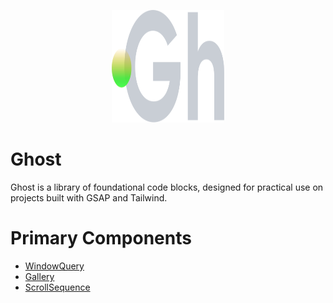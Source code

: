 <p align="center">
  <img width="180" height="180" src="https://github.com/terrainagency/ghost/blob/main/assets/logo.svg" alt="Ghost: Agnostic GSAP and Tailwind Framework">
</p>

# Ghost
Ghost is a library of foundational code blocks, designed for practical use on projects built with GSAP and Tailwind.

# Primary Components

* [WindowQuery](https://github.com/terrainagency/WindowQuery.js)
* [Gallery](https://github.com/terrainagency/Gallery.js)
* [ScrollSequence](https://github.com/terrainagency/ScrollSequence.js)